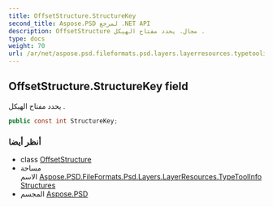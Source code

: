 ```yaml
---
title: OffsetStructure.StructureKey
second_title: Aspose.PSD لمرجع .NET API
description: OffsetStructure مجال. يحدد مفتاح الهيكل .
type: docs
weight: 70
url: /ar/net/aspose.psd.fileformats.psd.layers.layerresources.typetoolinfostructures/offsetstructure/structurekey/
---
```

## OffsetStructure.StructureKey field

يحدد مفتاح الهيكل .

```csharp
public const int StructureKey;
```

### أنظر أيضا

* class [OffsetStructure](../)
* مساحة الاسم [Aspose.PSD.FileFormats.Psd.Layers.LayerResources.TypeToolInfoStructures](../../offsetstructure/)
* المجسم [Aspose.PSD](../../../)


